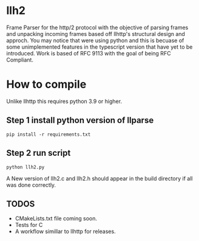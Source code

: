 # llh2

Frame Parser for the http/2 protocol with the objective of parsing frames and unpacking incoming frames
based off llhttp's structural design and approch. You may notice that were using python and this is 
becuase of some unimplemented features in the typescript version that have yet to be introduced. 
Work is based of RFC 9113 with the goal of being RFC Compliant.

# How to compile

Unlike llhttp this requires python 3.9 or higher.

## Step 1 install python version of llparse 
```
pip install -r requirements.txt
```

## Step 2 run script

```
python llh2.py
```
A New version of llh2.c and llh2.h should appear in the build directory if all was done correctly.

## TODOS
- CMakeLists.txt file coming soon.
- Tests for C
- A workflow simillar to llhttp for releases.
